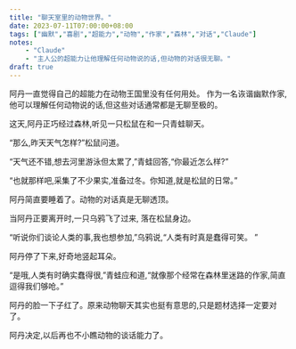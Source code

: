 ```yaml
---
title: "聊天室里的动物世界。"
date: 2023-07-11T07:00:00+08:00
tags: ["幽默","喜剧","超能力","动物","作家","森林","对话","Claude"]
notes:
    - "Claude"
    - "主人公的超能力让他理解任何动物说的话,但动物的对话很无聊。"
draft: true
---
```


阿丹一直觉得自己的超能力在动物王国里没有任何用处。 作为一名诙谐幽默作家,他可以理解任何动物说的话,但这些对话通常都是无聊至极的。

这天,阿丹正巧经过森林,听见一只松鼠在和一只青蛙聊天。

“那么,昨天天气怎样?”松鼠问道。

“天气还不错,想去河里游泳但太累了,”青蛙回答,“你最近怎么样?”  

“也就那样吧,采集了不少果实,准备过冬。你知道,就是松鼠的日常。”

阿丹简直要睡着了。动物的对话真是无聊透顶。

当阿丹正要离开时,一只乌鸦飞了过来, 落在松鼠身边。

“听说你们谈论人类的事,我也想参加,”乌鸦说,“人类有时真是蠢得可笑。 ”  

阿丹停了下来,好奇地竖起耳朵。

“是哦,人类有时确实蠢得很,”青蛙应和道,“就像那个经常在森林里迷路的作家,简直逗得我们够呛。”

阿丹的脸一下子红了。原来动物聊天其实也挺有意思的,只是题材选择一定要对了。

阿丹决定,以后再也不小瞧动物的谈话能力了。